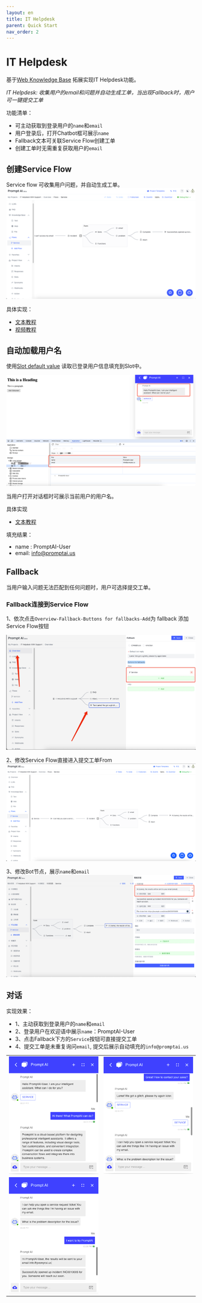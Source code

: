 ```yaml
---
layout: en
title: IT Helpdesk 
parent: Quick Start
nav_order: 2
---
```

# IT Helpdesk

基于[Web Knowledge Base](/docs/quick_start/knowledge_base/) 拓展实现IT Helpdesk功能。

*IT Helpdesk: 收集用户的email和问题并自动生成工单，当出现Fallback时，用户可一键提交工单*

功能清单：
- 可主动获取到登录用户的`name`和`email`
- 用户登录后，打开Chatbot框可展示`name`
- Fallback文本可关联Service Flow创建工单
- 创建工单时无需重复获取用户的`email`

## 创建Service Flow
Service flow 可收集用户问题，并自动生成工单。
![img.png](/assets/images/quick_start/flow-01.png)

具体实现：
- [文本教程](/docs/tutorial/form/)
- [视频教程](/docs/example/form/)

## 自动加载用户名
使用[Slot default value](/docs/tutorial/slot_config/#default-value) 读取已登录用户信息填充到Slot中。

![fill-slot-06.png](/assets/images/quick_start/flow-02.png)

当用户打开对话框时可展示当前用户的用户名。

具体实现
- [文本教程](/docs/advance_control/fill_slots/)

填充结果：
- name : PromptAI-User
- email: info@promptai.us

## Fallback
当用户输入问题无法匹配到任何问题时，用户可选择提交工单。

### Fallback连接到Service Flow
1、依次点击`Overview-Fallback-Buttons for fallbacks-Add`为 fallback 添加Service Flow按钮

![img.png](/assets/images/quick_start/flow-03.png)

2、修改Service Flow直接进入提交工单From
![img_1.png](/assets/images/quick_start/flow-04.png)

3、修改Bot节点，展示`name`和`email`
![img.png](/assets/images/quick_start/flow-05.png)

## 对话
实现效果：
- 1、主动获取到登录用户的`name`和`email`
- 2、登录用户在欢迎语中展示`name`：PromptAI-User
- 3、点击Fallback下方的`Service`按钮可直接提交工单
- 4、提交工单是未重复询问`email`, 提交后展示自动填充的`info@promptai.us`

<table>
  <tr>
    <td><img src="/assets/images/quick_start/flow-06.png" alt=""></td>
    <td><img src="/assets/images/quick_start/flow-07.png" alt=""></td>
  </tr>
  <tr>
     <td><img src="/assets/images/quick_start/flow-08.png" alt=""></td>
  </tr>
</table>